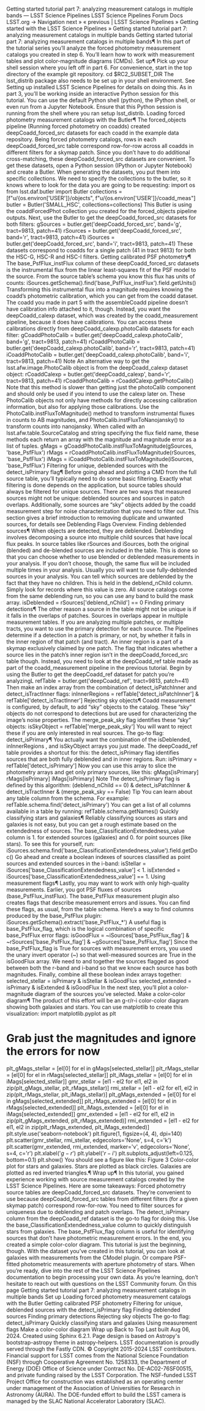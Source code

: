 Getting started tutorial part 7: analyzing measurement catalogs in multiple bands — LSST Science Pipelines
LSST Science Pipelines
Forum
Docs
LSST.org →
Navigation
next »
« previous
|
LSST Science Pipelines
»
Getting started with the LSST Science Pipelines »
Getting started tutorial part 7: analyzing measurement catalogs in multiple bands
Getting started tutorial part 7: analyzing measurement catalogs in multiple bands¶
In this part of the tutorial series you’ll analyze the forced photometry measurement catalogs you created in step 6.
You’ll learn how to work with measurement tables and plot color-magnitude diagrams (CMDs).
Set up¶
Pick up your shell session where you left off in part 6.
For convenience, start in the top directory of the example git repository.
cd $RC2_SUBSET_DIR
The lsst_distrib package also needs to be set up in your shell environment.
See Setting up installed LSST Science Pipelines for details on doing this.
As in part 3, you’ll be working inside an interactive Python session for this tutorial.
You can use the default Python shell (python), the IPython shell, or even run from a Jupyter Notebook.
Ensure that this Python session is running from the shell where you ran setup lsst_distrib.
Loading forced photometry measurement catalogs with the Butler¶
The forced_objects pipeline (Running forced photometry on coadds) created deepCoadd_forced_src datasets for each coadd in the example data repository.
Being forced photometry catalogs, rows in each deepCoadd_forced_src table correspond row-for-row across all coadds in different filters for a skymap patch.
Since you don’t have to do additional cross-matching, these deepCoadd_forced_src datasets are convenient.
To get these datasets, open a Python session (IPython or Jupyter Notebook) and create a Butler.
When generating the datasets, you put them into specific collections.
We need to specify the collections to the butler, so it knows where to look for the data you are going to be requesting:
import os
from lsst.daf.butler import Butler
collections = [f"u/{os.environ['USER']}/objects", f"u/{os.environ['USER']}/coadd_meas"]
butler = Butler('SMALL_HSC', collections=collections)
This Butler is using the coaddForcedPhot collection you created for the forced_objects pipeline
outputs.
Next, use the Butler to get the deepCoadd_forced_src datasets for both filters:
gSources = butler.get('deepCoadd_forced_src', band='g', tract=9813, patch=41)
rSources = butler.get('deepCoadd_forced_src', band='r', tract=9813, patch=41)
iSources = butler.get('deepCoadd_forced_src', band='i', tract=9813, patch=41)
These datasets correspond to coadds for a single patch (41 in tract 9813) for both the HSC-G, HSC-R and HSC-I filters.
Getting calibrated PSF photometry¶
The base_PsfFlux_instFlux column of these deepCoadd_forced_src datasets is the instrumental flux from the linear least-squares fit of the PSF model to the source.
From the source table’s schema you know this flux has units of counts:
iSources.getSchema().find('base_PsfFlux_instFlux').field.getUnits()
Transforming this instrumental flux into a magnitude requires knowing the coadd’s photometric calibration, which you can get from the coadd dataset.
The coadd you made in part 5 with the assembleCoadd pipeline doesn’t have calibration info attached to it, though.
Instead, you want the deepCoadd_calexp dataset, which was created by the coadd_measurement pipeline, because it does have calibrations.
You can access these calibrations directly from deepCoadd_calexp.photoCalib datasets for each filter:
gCoaddPhotoCalib = butler.get('deepCoadd_calexp.photoCalib', band='g', tract=9813, patch=41)
rCoaddPhotoCalib = butler.get('deepCoadd_calexp.photoCalib', band='r', tract=9813, patch=41)
iCoaddPhotoCalib = butler.get('deepCoadd_calexp.photoCalib', band='i', tract=9813, patch=41)
Note
An alternative way to get the lsst.afw.image.PhotoCalib object is from the deepCoadd_calexp dataset object:
rCoaddCalexp = butler.get('deepCoadd_calexp', band='r', tract=9813, patch=41)
rCoaddPhotoCalib = rCoaddCalexp.getPhotoCalib()
Note that this method is slower than getting just the photoCalib component and should only be used if you intend to use the calexp later on.
These PhotoCalib objects not only have methods for directly accessing calibration information, but also for applying those calibrations.
Use the PhotoCalib.instFluxToMagnitude() method to transform instrumental fluxes in counts to AB magnitudes, and PhotoCalib.instFluxToNanojansky() to transform counts into nanojansky.
When called with an lsst.afw.table.SourceCatalog and string specifying the flux field name, these methods each return an array with the magnitude and magnitude error as a list of tuples.
gMags = gCoaddPhotoCalib.instFluxToMagnitude(gSources, 'base_PsfFlux')
rMags = rCoaddPhotoCalib.instFluxToMagnitude(rSources, 'base_PsfFlux')
iMags = iCoaddPhotoCalib.instFluxToMagnitude(iSources, 'base_PsfFlux')
Filtering for unique, deblended sources with the detect_isPrimary flag¶
Before going ahead and plotting a CMD from the full source table, you’ll typically need to do some basic filtering.
Exactly what filtering is done depends on the application, but source tables should always be filtered for unique sources.
There are two ways that measured sources might not be unique: deblended sources and sources in patch overlaps.
Additionally, some sources are “sky” objects added by the coadd measurement step for noise characterization that you need to filter out.
This section gives a brief introduction to removing duplicate and unwanted sources, for details see Deblending Flags Overview.
Finding deblended sources¶
When objects are detected, they are deblended.
Deblending involves decomposing a source into multiple child sources that have local flux peaks.
In source tables like rSources and iSources, both the original (blended) and de-blended sources are included in the table.
This is done so that you can choose whether to use blended or deblended measurements in your analysis.
If you don’t choose, though, the same flux will be included multiple times in your analysis.
Usually you will want to use fully-deblended sources in your analysis.
You can tell which sources are deblended by the fact that they have no children.
This is held in the deblend_nChild column.
Simply look for records where this value is zero.
All source catalogs come from the same deblending run, so you can use any band to build the mask array.
isDeblended = rSources['deblend_nChild'] == 0
Finding primary detections¶
The other reason a source in the table might not be unique is if it falls in the overlaps of patches.
Sources in overlaps appear in multiple measurement tables.
If you are analyzing multiple patches, or multiple tracts, you want to use the primary detection for each source.
The Pipelines determine if a detection in a patch is primary, or not, by whether it falls in the inner region of that patch (and tract).
An inner region is a part of a skymap exclusively claimed by one patch.
The flag that indicates whether a source lies in the patch’s inner region isn’t in the deepCoadd_forced_src table though.
Instead, you need to look at the deepCoadd_ref table made as part of the coadd_measurement pipeline in the previous tutorial.
Begin by using the Butler to get the deepCoadd_ref dataset for
patch you’re analyzingL
refTable = butler.get('deepCoadd_ref', tract=9813, patch=41)
Then make an index array from the combination of detect_isPatchInner and detect_isTractInner flags:
inInnerRegions = refTable['detect_isPatchInner'] & refTable['detect_isTractInner']
Rejecting sky objects¶
Coadd measurement is configured, by default, to add “sky” objects to the catalog.
These “sky” objects do not correspond to detections but are used for characterizing the image’s noise properties.
The merge_peak_sky flag identifies these “sky” objects:
isSkyObject = refTable['merge_peak_sky']
You will want to reject these if you are only interested in real sources.
The go-to flag: detect_isPrimary¶
You actually want the combination of the isDeblended, inInnerRegions , and isSkyObject arrays you just made.
The deepCoadd_ref table provides a shortcut for this: the detect_isPrimary flag identifies sources that are both fully deblended and in inner regions.
Run:
isPrimary = refTable['detect_isPrimary']
Now you can use this array to slice the photometry arrays and get only primary sources, like this:
gMags[isPrimary]
rMags[isPrimary]
iMags[isPrimary]
Note
The detect_isPrimary flag is defined by this algorithm:
(deblend_nChild == 0) & detect_isPatchInner & detect_isTractInner & (merge_peak_sky == False)
Tip
You can learn about any table column from the schema.
For example:
refTable.schema.find('detect_isPrimary')
You can get a list of all columns available in a table by running:
refTable.schema.getNames()
Quickly classifying stars and galaxies¶
Reliably classifying sources as stars and galaxies is not easy, but you can get a rough estimate based on the extendedness of sources.
The base_ClassificationExtendedness_value column is 1. for extended sources (galaxies) and 0. for point sources (like stars).
To see this for yourself, run:
iSources.schema.find('base_ClassificationExtendedness_value').field.getDoc()
Go ahead and create a boolean indexes of sources classified as point sources and extended sources in the i-band:
isStellar = iSources['base_ClassificationExtendedness_value'] < 1.
isExtended = iSources['base_ClassificationExtendedness_value'] == 1.
Using measurement flags¶
Lastly, you may want to work with only high-quality measurements.
Earlier, you got PSF fluxes of sources (base_PsfFlux_instFlux).
The base_PsfFlux measurement plugin also creates flags that describe measurement errors and issues.
You can find these flags, as usual, from the table schema.
Here’s a way to find columns produced by the base_PsfFlux plugin:
iSources.getSchema().extract('base_PsfFlux_*')
A useful flag is base_PsfFlux_flag, which is the logical combination of specific base_PsfFlux error flags:
isGoodFlux = ~iSources['base_PsfFlux_flag'] & ~rSources['base_PsfFlux_flag'] & ~gSources['base_PsfFlux_flag']
Since the base_PsfFlux_flag is True for sources with measurement errors, you used the unary invert operator (~) so that well-measured sources are True in the isGoodFlux array.
We need to and together the sources flagged as good between both the r-band and i-band so that we know each source has both magnitudes.
Finally, combine all these boolean index arrays together:
selected_stellar = isPrimary & isStellar & isGoodFlux
selected_extended = isPrimary & isExtended & isGoodFlux
In the next step, you’ll plot a color-magnitude diagram of the sources you’ve selected.
Make a color-color diagram¶
The product of this effort will be an g-r/r-i color-color diagram showing both galaxies and stars.
You can use matplotlib to create this visualization:
import matplotlib.pyplot as plt
# Grab just the magnitudes and ignore the errors for now
plt_gMags_stellar = [el[0] for el in gMags[selected_stellar]]
plt_rMags_stellar = [el[0] for el in rMags[selected_stellar]]
plt_iMags_stellar = [el[0] for el in iMags[selected_stellar]]
gmr_stellar = [el1 - el2 for el1, el2 in zip(plt_gMags_stellar, plt_rMags_stellar)]
rmi_stellar = [el1 - el2 for el1, el2 in zip(plt_rMags_stellar, plt_iMags_stellar)]
plt_gMags_extended = [el[0] for el in gMags[selected_extended]]
plt_rMags_extended = [el[0] for el in rMags[selected_extended]]
plt_iMags_extended = [el[0] for el in iMags[selected_extended]]
gmr_extended = [el1 - el2 for el1, el2 in zip(plt_gMags_extended, plt_rMags_extended)]
rmi_extended = [el1 - el2 for el1, el2 in zip(plt_rMags_extended, plt_iMags_extended)]
plt.style.use('seaborn-notebook')
plt.figure(1, figsize=(4, 4), dpi=140)
plt.scatter(gmr_stellar,
rmi_stellar,
edgecolors='None', s=4, c='k')
plt.scatter(gmr_extended,
rmi_extended, marker='v',
edgecolors='None', s=4, c='r')
plt.xlabel('$g-r$')
plt.ylabel('$r-i$')
plt.subplots_adjust(left=0.125, bottom=0.1)
plt.show()
You should see a figure like this:
Figure 3 Color-color plot for
stars and galaxies.
Stars are plotted as black circles.
Galaxies are plotted as red inverted triangles.¶
Wrap up¶
In this tutorial, you gained experience working with source measurement catalogs created by the LSST Science Pipelines.
Here are some takeaways:
Forced photometry source tables are deepCoadd_forced_src datasets.
They’re convenient to use because deepCoadd_forced_src tables from different filters (for a given skymap patch) correspond row-for-row.
You need to filter sources for uniqueness due to deblending and patch overlaps.
The detect_isPrimary column from the deepCoadd_ref dataset is the go-to flag for doing this.
Use the base_ClassificationExtendedness_value column to quickly distinguish stars from galaxies.
The base_PsfFlux_flag column is useful for identifying sources that don’t have photometric measurement errors.
In the end, you created a simple color-color diagram.
This tutorial is just the beginning, though.
With the dataset you’ve created in this tutorial, you can look at galaxies with measurements from the CModel plugin.
Or compare PSF-fitted photometric measurements with aperture photometry of stars.
When you’re ready, dive into the rest of the LSST Science Pipelines documentation to begin processing your own data.
As you’re learning, don’t hesitate to reach out with questions on the LSST Community forum.
On this page
Getting started tutorial part 7: analyzing measurement catalogs in multiple bands
Set up
Loading forced photometry measurement catalogs with the Butler
Getting calibrated PSF photometry
Filtering for unique, deblended sources with the detect_isPrimary flag
Finding deblended sources
Finding primary detections
Rejecting sky objects
The go-to flag: detect_isPrimary
Quickly classifying stars and galaxies
Using measurement flags
Make a color-color diagram
Wrap up
Back to Top
Last built Aug 06, 2024.
Created using Sphinx 6.2.1. Page design is based on Astropy's bootstrap-astropy theme in astropy-helpers.
LSST documentation is proudly served through the Fastly CDN.
© Copyright 2015-2024 LSST contributors.
Financial support for LSST comes from the National Science Foundation (NSF) through Cooperative Agreement No. 1258333, the Department of Energy (DOE) Office of Science under Contract No. DE-AC02-76SF00515, and private funding raised by the LSST Corporation. The NSF-funded LSST Project Office for construction was established as an operating center under management of the Association of Universities for Research in Astronomy (AURA). The DOE-funded effort to build the LSST camera is managed by the SLAC National Accelerator Laboratory (SLAC).